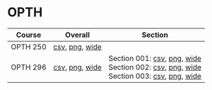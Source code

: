 # OPTH

| Course | Overall | Section |
| ------ | ------- | ------- |
| OPTH 250 | [csv](https://github.com/UCSD-Historical-Enrollment-Data/2025Spring/blob/main/overall/OPTH%20250.csv), [png](https://raw.githubusercontent.com/UCSD-Historical-Enrollment-Data/2025Spring/main/plot_overall/OPTH%20250.png), [wide](https://raw.githubusercontent.com/UCSD-Historical-Enrollment-Data/2025Spring/main/plot_overall_wide/OPTH%20250.png) |  |
| OPTH 296 | [csv](https://github.com/UCSD-Historical-Enrollment-Data/2025Spring/blob/main/overall/OPTH%20296.csv), [png](https://raw.githubusercontent.com/UCSD-Historical-Enrollment-Data/2025Spring/main/plot_overall/OPTH%20296.png), [wide](https://raw.githubusercontent.com/UCSD-Historical-Enrollment-Data/2025Spring/main/plot_overall_wide/OPTH%20296.png) | Section 001: [csv](https://github.com/UCSD-Historical-Enrollment-Data/2025Spring/blob/main/section/OPTH%20296_001.csv), [png](https://raw.githubusercontent.com/UCSD-Historical-Enrollment-Data/2025Spring/main/plot_section/OPTH%20296_001.png), [wide](https://raw.githubusercontent.com/UCSD-Historical-Enrollment-Data/2025Spring/main/plot_section_wide/OPTH%20296_001.png)<br>Section 002: [csv](https://github.com/UCSD-Historical-Enrollment-Data/2025Spring/blob/main/section/OPTH%20296_002.csv), [png](https://raw.githubusercontent.com/UCSD-Historical-Enrollment-Data/2025Spring/main/plot_section/OPTH%20296_002.png), [wide](https://raw.githubusercontent.com/UCSD-Historical-Enrollment-Data/2025Spring/main/plot_section_wide/OPTH%20296_002.png)<br>Section 003: [csv](https://github.com/UCSD-Historical-Enrollment-Data/2025Spring/blob/main/section/OPTH%20296_003.csv), [png](https://raw.githubusercontent.com/UCSD-Historical-Enrollment-Data/2025Spring/main/plot_section/OPTH%20296_003.png), [wide](https://raw.githubusercontent.com/UCSD-Historical-Enrollment-Data/2025Spring/main/plot_section_wide/OPTH%20296_003.png) |
